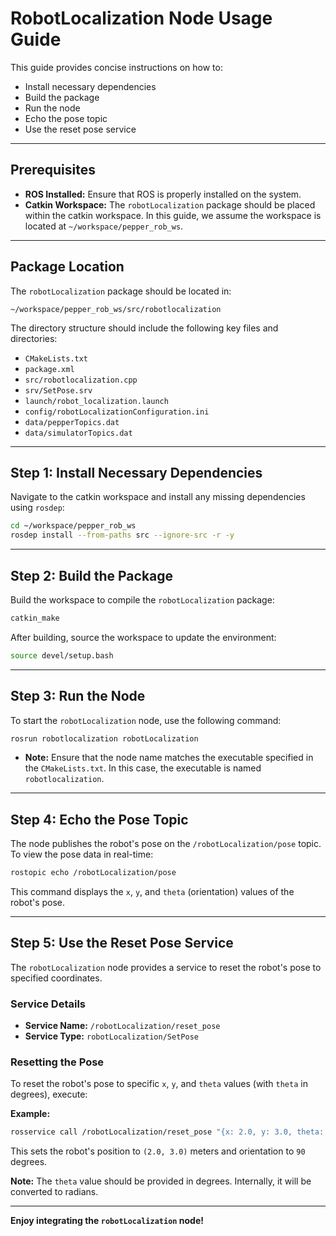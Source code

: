 # RobotLocalization Node Usage Guide

This guide provides concise instructions on how to:

- Install necessary dependencies
- Build the package
- Run the node
- Echo the pose topic
- Use the reset pose service

---

## Prerequisites

- **ROS Installed:** Ensure that ROS is properly installed on the system.
- **Catkin Workspace:** The `robotLocalization` package should be placed within the catkin workspace. In this guide, we assume the workspace is located at `~/workspace/pepper_rob_ws`.

---

## Package Location

The `robotLocalization` package should be located in:

```
~/workspace/pepper_rob_ws/src/robotlocalization
```

The directory structure should include the following key files and directories:

- `CMakeLists.txt`
- `package.xml`
- `src/robotlocalization.cpp`
- `srv/SetPose.srv`
- `launch/robot_localization.launch`
- `config/robotLocalizationConfiguration.ini`
- `data/pepperTopics.dat`
- `data/simulatorTopics.dat`

---

## Step 1: Install Necessary Dependencies

Navigate to the catkin workspace and install any missing dependencies using `rosdep`:

```bash
cd ~/workspace/pepper_rob_ws
rosdep install --from-paths src --ignore-src -r -y
```

---

## Step 2: Build the Package

Build the workspace to compile the `robotLocalization` package:

```bash
catkin_make
```

After building, source the workspace to update the environment:

```bash
source devel/setup.bash
```

---

## Step 3: Run the Node

To start the `robotLocalization` node, use the following command:

```bash
rosrun robotlocalization robotLocalization
```

- **Note:** Ensure that the node name matches the executable specified in the `CMakeLists.txt`. In this case, the executable is named `robotlocalization`.

---

## Step 4: Echo the Pose Topic

The node publishes the robot's pose on the `/robotLocalization/pose` topic. To view the pose data in real-time:

```bash
rostopic echo /robotLocalization/pose 
```

This command displays the `x`, `y`, and `theta` (orientation) values of the robot's pose.

---

## Step 5: Use the Reset Pose Service

The `robotLocalization` node provides a service to reset the robot's pose to specified coordinates.

### Service Details

- **Service Name:** `/robotLocalization/reset_pose`
- **Service Type:** `robotLocalization/SetPose`

### Resetting the Pose

To reset the robot's pose to specific `x`, `y`, and `theta` values (with `theta` in degrees), execute:

**Example:**

```bash
rosservice call /robotLocalization/reset_pose "{x: 2.0, y: 3.0, theta: 90.0}"
```

This sets the robot's position to `(2.0, 3.0)` meters and orientation to `90` degrees.

**Note:** The `theta` value should be provided in degrees. Internally, it will be converted to radians.

---

**Enjoy integrating the `robotLocalization` node!**